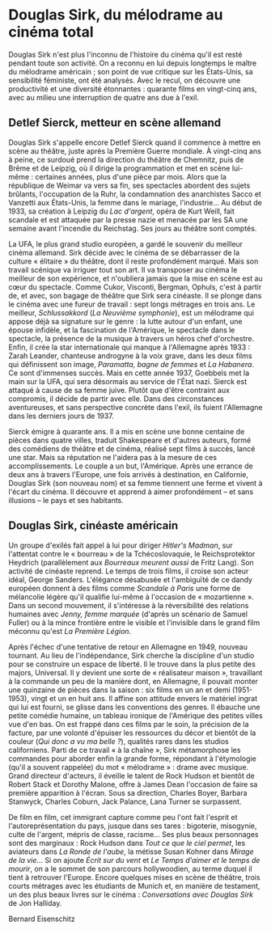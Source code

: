 # Douglas Sirk, du mélodrame au cinéma total

Douglas Sirk n'est plus l'inconnu de l'histoire du cinéma qu'il est resté pendant toute son activité. On a reconnu en lui depuis longtemps le maître du mélodrame américain ; son point de vue critique sur les États-Unis, sa sensibilité féministe, ont été analysés. Avec le recul, on découvre une productivité et une diversité étonnantes : quarante films en vingt-cinq ans, avec au milieu une interruption de quatre ans due à l'exil.

## Detlef Sierck, metteur en scène allemand

Douglas Sirk s'appelle encore Detlef Sierck quand il commence à mettre en scène au théâtre, juste après la Première Guerre mondiale. À vingt-cinq ans à peine, ce surdoué prend la direction du théâtre de Chemnitz, puis de Brême et de Leipzig, où il dirige la programmation et met en scène lui-même : certaines années, plus d'une pièce par mois. Alors que la république de Weimar va vers sa fin, ses spectacles abordent des sujets brûlants, l'occupation de la Ruhr, la condamnation des anarchistes Sacco et Vanzetti aux États-Unis, la femme dans le mariage, l'industrie... Au début de 1933, sa création à Leipzig du _Lac d'argent_, opéra de Kurt Weill, fait scandale et est attaquée par la presse nazie et menacée par les SA une semaine avant l'incendie du Reichstag. Ses jours au théâtre sont comptés.

La UFA, le plus grand studio européen, a gardé le souvenir du meilleur cinéma allemand. Sirk décide avec le cinéma de se débarrasser de la culture « élitaire » du théâtre, dont il reste profondément marqué. Mais son travail scénique va irriguer tout son art. Il va transposer au cinéma le meilleur de son expérience, et n'oubliera jamais que la mise en scène est au cœur du spectacle. Comme Cukor, Visconti, Bergman, Ophuls, c'est à partir de, et avec, son bagage de théâtre que Sirk sera cinéaste. Il se plonge dans le cinéma avec une fureur de travail : sept longs métrages en trois ans. Le meilleur, _Schlussakkord_ (_La Neuvième symphonie_), est un mélodrame qui appose déjà sa signature sur le genre : la lutte autour d'un enfant, une épouse infidèle, et la fascination de l'Amérique, le spectacle dans le spectacle, la présence de la musique à travers un héros chef d'orchestre. Enfin, il crée la star internationale qui manque à l'Allemagne après 1933 : Zarah Leander, chanteuse androgyne à la voix grave, dans les deux films qui définissent son image, _Paramatta, bagne de femmes_ et _La Habanera_. Ce sont d'immenses succès. Mais en cette année 1937, Goebbels met la main sur la UFA, qui sera désormais au service de l'État nazi. Sierck est attaqué à cause de sa femme juive. Plutôt que d'être contraint aux compromis, il décide de partir avec elle. Dans des circonstances aventureuses, et sans perspective concrète dans l'exil, ils fuient l'Allemagne dans les derniers jours de 1937.

Sierck émigre à quarante ans. Il a mis en scène une bonne centaine de pièces dans quatre villes, traduit Shakespeare et d'autres auteurs, formé des comédiens de théâtre et de cinéma, réalisé sept films à succès, lancé une star. Mais sa réputation ne l'aidera pas à la mesure de ces accomplissements. Le couple a un but, l'Amérique. Après une errance de deux ans à travers l'Europe, une fois arrivés à destination, en Californie, Douglas Sirk (son nouveau nom) et sa femme tiennent une ferme et vivent à l'écart du cinéma. Il découvre et apprend à aimer profondément – et sans illusions – le pays et ses habitants.

## Douglas Sirk, cinéaste américain

Un groupe d'exilés fait appel à lui pour diriger _Hitler's Madman_, sur l'attentat contre le « bourreau » de la Tchécoslovaquie, le Reichsprotektor Heydrich (parallèlement aux _Bourreaux meurent aussi_ de Fritz Lang). Son activité de cinéaste reprend. Le temps de trois films, il croise son acteur idéal, George Sanders. L'élégance désabusée et l'ambiguïté de ce dandy européen donnent à des films comme _Scandale à Paris_ une forme de mélancolie légère qu'il qualifie lui-même à l'occasion de « mozartienne ». Dans un second mouvement, il s'intéresse à la réversibilité des relations humaines avec _Jenny, femme marquée_ (d'après un scénario de Samuel Fuller) ou à la mince frontière entre le visible et l'invisible dans le grand film méconnu qu'est _La Première Légion_.

Après l'échec d'une tentative de retour en Allemagne en 1949, nouveau tournant. Au lieu de l'indépendance, Sirk cherche la discipline d'un studio pour se construire un espace de liberté. Il le trouve dans la plus petite des majors, Universal. Il y devient une sorte de « réalisateur maison », travaillant à la commande un peu de la manière dont, en Allemagne, il pouvait monter une quinzaine de pièces dans la saison : six films en un an et demi (1951-1953), vingt et un en huit ans. Il affine son attitude envers le matériel ingrat qui lui est fourni, se glisse dans les conventions des genres. Il ébauche une petite comédie humaine, un tableau ironique de l'Amérique des petites villes vue d'en bas. On est frappé dans ces films par le soin, la précision de la facture, par une volonté d'épuiser les ressources du décor et bientôt de la couleur (_Qui donc a vu ma belle ?_), qualités rares dans les studios californiens. Parti de ce travail « à la chaîne », Sirk métamorphose les commandes pour aborder enfin la grande forme, répondant à l'étymologie (qu'il a souvent rappelée) du mot « mélodrame » : drame avec musique. Grand directeur d'acteurs, il éveille le talent de Rock Hudson et bientôt de Robert Stack et Dorothy Malone, offre à James Dean l'occasion de faire sa première apparition à l'écran. Sous sa direction, Charles Boyer, Barbara Stanwyck, Charles Coburn, Jack Palance, Lana Turner se surpassent.

De film en film, cet immigrant capture comme peu l'ont fait l'esprit et l'autoreprésentation du pays, jusque dans ses tares : bigoterie, misogynie, culte de l'argent, mépris de classe, racisme... Ses plus beaux personnages sont des marginaux : Rock Hudson dans _Tout ce que le ciel permet_, les aviateurs dans _La Ronde de l'aube_, la métisse Susan Kohner dans _Mirage de la vie_... Si on ajoute _Écrit sur du vent_ et _Le Temps d'aimer et le temps de mourir_, on a le sommet de son parcours hollywoodien, au terme duquel il tient à retrouver l'Europe. Encore quelques mises en scène de théâtre, trois courts métrages avec les étudiants de Munich et, en manière de testament, un des plus beaux livres sur le cinéma : _Conversations avec Douglas Sirk_ de Jon Halliday.

Bernard Eisenschitz
